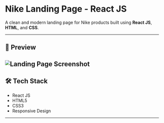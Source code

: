 # Nike Landing Page - React JS

A clean and modern landing page for Nike products built using **React JS**, **HTML**, and **CSS**.

---

## 📸 Preview

![Landing Page Screenshot](https://github.com/user-attachments/assets/04f53a86-ecad-437c-ba9b-7901b6932c26)
---

## 🛠 Tech Stack

- React JS
- HTML5
- CSS3
- Responsive Design

---

